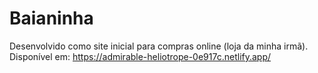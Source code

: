 # Baianinha

Desenvolvido como site inicial para compras online (loja da minha irmã).
Disponível em: https://admirable-heliotrope-0e917c.netlify.app/
